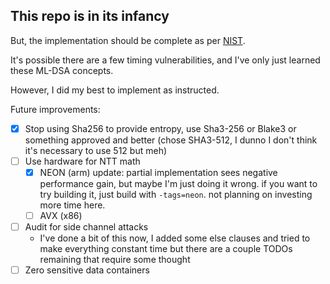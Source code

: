 ## This repo is in its infancy

But, the implementation should be complete as per [NIST](https://nvlpubs.nist.gov/nistpubs/FIPS/NIST.FIPS.204.pdf).

It's possible there are a few timing vulnerabilities, and I've only just learned these ML-DSA concepts.

However, I did my best to implement as instructed.

Future improvements:
- [x] Stop using Sha256 to provide entropy, use Sha3-256 or Blake3 or something approved and better (chose SHA3-512, I dunno I don't think it's necessary to use 512 but meh)
- [ ] Use hardware for NTT math
  - [x] NEON (arm) update: partial implementation sees negative performance gain, but maybe I'm just doing it wrong. if you want to try building it, just build with `-tags=neon`. not planning on investing more time here.
  - [ ] AVX (x86)
- [ ] Audit for side channel attacks
  - I've done a bit of this now, I added some else clauses and tried to make everything constant time but there are a couple TODOs remaining that require some thought
- [ ] Zero sensitive data containers

